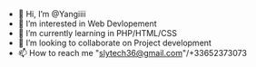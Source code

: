 - 👋 Hi, I’m @Yangiiii
- 👀 I’m interested in Web Devlopement
- 🌱 I’m currently learning in PHP/HTML/CSS
- 💞️ I’m looking to collaborate on Project development 
- 📫 How to reach me "slytech36@gmail.com"/+33652373073

<!---
Yangiiii/Yangiiii is a ✨ special ✨ repository because its `README.md` (this file) appears on your GitHub profile.
You can click the Preview link to take a look at your changes.
--->

